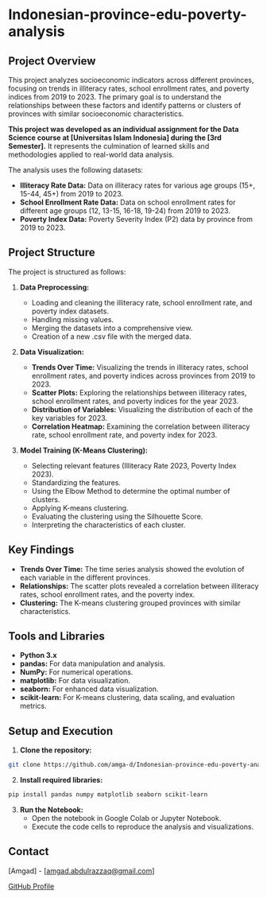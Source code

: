 # Indonesian-province-edu-poverty-analysis

## Project Overview

This project analyzes socioeconomic indicators across different provinces, focusing on trends in illiteracy rates, school enrollment rates, and poverty indices from 2019 to 2023. The primary goal is to understand the relationships between these factors and identify patterns or clusters of provinces with similar socioeconomic characteristics.

**This project was developed as an individual assignment for the Data Science course at [Universitas Islam Indonesia] during the [3rd Semester].** It represents the culmination of learned skills and methodologies applied to real-world data analysis.

The analysis uses the following datasets:

*   **Illiteracy Rate Data:** Data on illiteracy rates for various age groups (15+, 15-44, 45+) from 2019 to 2023.
*   **School Enrollment Rate Data:** Data on school enrollment rates for different age groups (12, 13-15, 16-18, 19-24) from 2019 to 2023.
*   **Poverty Index Data:** Poverty Severity Index (P2) data by province from 2019 to 2023.

## Project Structure

The project is structured as follows:

1.  **Data Preprocessing:**
    *   Loading and cleaning the illiteracy rate, school enrollment rate, and poverty index datasets.
    *   Handling missing values.
    *   Merging the datasets into a comprehensive view.
    *  Creation of a new .csv file with the merged data.

2.  **Data Visualization:**
    *   **Trends Over Time:** Visualizing the trends in illiteracy rates, school enrollment rates, and poverty indices across provinces from 2019 to 2023.
    *   **Scatter Plots:** Exploring the relationships between illiteracy rates, school enrollment rates, and poverty indices for the year 2023.
    *   **Distribution of Variables:** Visualizing the distribution of each of the key variables for 2023.
    *   **Correlation Heatmap:** Examining the correlation between illiteracy rate, school enrollment rate, and poverty index for 2023.

3.  **Model Training (K-Means Clustering):**
    *   Selecting relevant features (Illiteracy Rate 2023, Poverty Index 2023).
    *   Standardizing the features.
    *   Using the Elbow Method to determine the optimal number of clusters.
    *   Applying K-means clustering.
    *   Evaluating the clustering using the Silhouette Score.
    *   Interpreting the characteristics of each cluster.

## Key Findings

*   **Trends Over Time:** The time series analysis showed the evolution of each variable in the different provinces.
*   **Relationships:** The scatter plots revealed a correlation between illiteracy rates, school enrollment rates, and the poverty index.
*   **Clustering:** The K-means clustering grouped provinces with similar characteristics.

## Tools and Libraries

*   **Python 3.x**
*   **pandas:** For data manipulation and analysis.
*   **NumPy:** For numerical operations.
*   **matplotlib:** For data visualization.
*   **seaborn:** For enhanced data visualization.
*   **scikit-learn:** For K-means clustering, data scaling, and evaluation metrics.

## Setup and Execution

1.  **Clone the repository:**
```bash
git clone https://github.com/amga-d/Indonesian-province-edu-poverty-analysis.git
```
2. **Install required libraries:**
```bash
pip install pandas numpy matplotlib seaborn scikit-learn
```
3.  **Run the Notebook:**
    *  Open the notebook in Google Colab or Jupyter Notebook.
    *  Execute the code cells to reproduce the analysis and visualizations.


## Contact

[Amgad] - [amgad.abdulrazzaq@gmail.com]

[GitHub Profile](https://github.com/amga-d)
